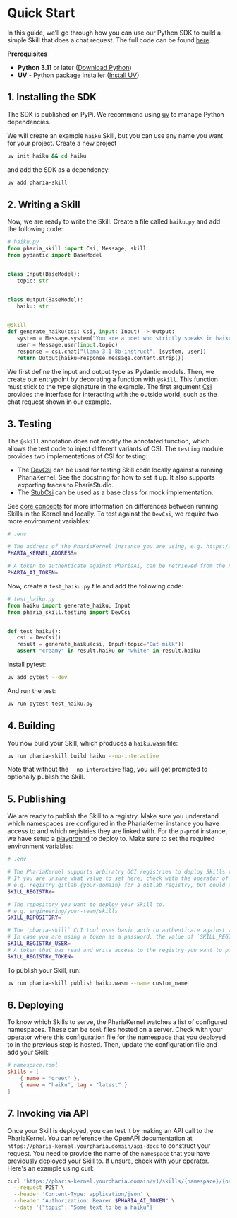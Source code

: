 # Quick Start

In this guide, we’ll go through how you can use our Python SDK to build a simple Skill that does a chat request.
The full code can be found [here](https://github.com/Aleph-Alpha/haiku-skill-python/tree/main).

**Prerequisites**

- **Python 3.11** or later ([Download Python](https://www.python.org/downloads/))
- **UV** - Python package installer ([Install UV](https://github.com/astral-sh/uv))

## 1. Installing the SDK

The SDK is published on PyPi.
We recommend using [uv](https://docs.astral.sh/uv/) to manage Python dependencies.

We will create an example `haiku` Skill, but you can use any name you want for your project.
Create a new project

```sh
uv init haiku && cd haiku
```

and add the SDK as a dependency:

```sh
uv add pharia-skill
```

## 2. Writing a Skill

Now, we are ready to write the Skill. Create a file called `haiku.py` and add the following code:

```python
# haiku.py
from pharia_skill import Csi, Message, skill
from pydantic import BaseModel


class Input(BaseModel):
   topic: str


class Output(BaseModel):
   haiku: str


@skill
def generate_haiku(csi: Csi, input: Input) -> Output:
   system = Message.system("You are a poet who strictly speaks in haikus.")
   user = Message.user(input.topic)
   response = csi.chat("llama-3.1-8b-instruct", [system, user])
   return Output(haiku=response.message.content.strip())
```

We first define the input and output type as Pydantic models.
Then, we create our entrypoint by decorating a function with `@skill`.
This function must stick to the type signature in the example.
The first argument [Csi](03-core_concepts.md#csi) provides the interface for interacting with the outside world, such as the chat request shown in our example.

## 3. Testing

The `@skill` annotation does not modify the annotated function, which allows the test code to inject different variants of CSI.
The `testing` module provides two implementations of CSI for testing:

- The [DevCsi](https://pharia-skill.readthedocs.io/en/latest/references.html#pharia_skill.testing.DevCsi) can be used for testing Skill code locally against a running PhariaKernel. See the docstring for how to set it up. It also supports exporting traces to PhariaStudio.
- The [StubCsi](https://pharia-skill.readthedocs.io/en/latest/references.html#pharia_skill.testing.StubCsi) can be used as a base class for mock implementation.

See [core concepts](03-core_concepts.md#testing) for more information on differences between running Skills in the Kernel and locally.
To test against the `DevCsi`, we require two more environment variables:

```sh
# .env

# The address of the PhariaKernel instance you are using, e.g. https://pharia-kernel.your-pharia.domain (replace the `your-pharia.domain` part in all examples)
PHARIA_KERNEL_ADDRESS=

# A token to authenticate against PhariaAI, can be retrieved from the PhariaStudio frontend (https://pharia-studio.your-pharia.domain)
PHARIA_AI_TOKEN=
```

Now, create a `test_haiku.py` file and add the following code:

```python
# test_haiku.py
from haiku import generate_haiku, Input
from pharia_skill.testing import DevCsi


def test_haiku():
   csi = DevCsi()
   result = generate_haiku(csi, Input(topic="Oat milk"))
   assert "creamy" in result.haiku or "white" in result.haiku
```

Install pytest:

```sh
uv add pytest --dev
```

And run the test:

```sh
uv run pytest test_haiku.py
```

## 4. Building

You now build your Skill, which produces a `haiku.wasm` file:

```sh
uv run pharia-skill build haiku --no-interactive
```

Note that without the `--no-interactive` flag, you will get prompted to optionally publish the Skill.

## 5. Publishing

We are ready to publish the Skill to a registry.
Make sure you understand which namespaces are configured in the PhariaKernel instance you have access to and which registries they are linked with.
For the `p-prod` instance, we have setup a [playground](https://gitlab.aleph-alpha.de/engineering/pharia-kernel-playground) to deploy to.
Make sure to set the required environment variables:

```sh
# .env

# The PhariaKernel supports arbiratry OCI registries to deploy Skills to. See https://pharia-skill.readthedocs.io/en/stable/03-core_concepts.html#namespaces for more details.
# If you are unsure what value to set here, check with the operator of your PhariaAI instance what registries your PhariaKernel is configured with.
# e.g. registry.gitlab.{your-domain} for a gitlab registry, but could also be a GitHub or any other registry that is configured for your PhariaKernel.
SKILL_REGISTRY=

# The repository you want to deploy your Skill to.
# e.g. engineering/your-team/skills
SKILL_REPOSITORY=

# The `pharia-skill` CLI tool uses basic auth to authenticate against the Skill registry.
# In case you are using a token as a password, the value of `SKILL_REGISTRY_USER` can be anything, e.g. `dummy`.
SKILL_REGISTRY_USER=
# A token that has read and write access to the registry you want to publish your Skill to.
SKILL_REGISTRY_TOKEN=
```

To publish your Skill, run:

```sh
uv run pharia-skill publish haiku.wasm --name custom_name
```

## 6. Deploying

To know which Skills to serve, the PhariaKernel watches a list of configured namespaces. These can be `toml` files hosted on a server.
Check with your operator where this configuration file for the namespace that you deployed to in the previous step is hosted.
Then, update the configuration file and add your Skill:

```toml
# namespace.toml
skills = [
    { name = "greet" },
    { name = "haiku", tag = "latest" }
]
```

## 7. Invoking via API

Once your Skill is deployed, you can test it by making an API call to the PhariaKernel. You can reference the OpenAPI documentation at `https://pharia-kernel.yourpharia.domain/api-docs` to construct your request. You need to provide the name of the `namespace` that you have previously deployed your Skill to. If unsure, check with your operator. Here's an example using curl:

```sh
curl 'https://pharia-kernel.yourpharia.domain/v1/skills/{namespace}/{name}/run' \
  --request POST \
  --header 'Content-Type: application/json' \
  --header "Authorization: Bearer $PHARIA_AI_TOKEN" \
  --data '{"topic": "Some text to be a haiku"}'
```
